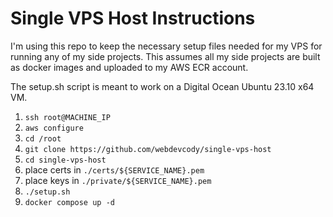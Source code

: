 # Single VPS Host Instructions

I'm using this repo to keep the necessary setup files needed for my VPS for running any of my side projects. This assumes all my side projects are built as docker images and uploaded to my AWS ECR account.

The setup.sh script is meant to work on a Digital Ocean Ubuntu 23.10 x64 VM.

1. `ssh root@MACHINE_IP`
1. `aws configure`
1. `cd /root`
1. `git clone https://github.com/webdevcody/single-vps-host`
1. `cd single-vps-host`
1. place certs in `./certs/${SERVICE_NAME}.pem`
1. place keys in `./private/${SERVICE_NAME}.pem`
1. `./setup.sh`
1. `docker compose up -d`
